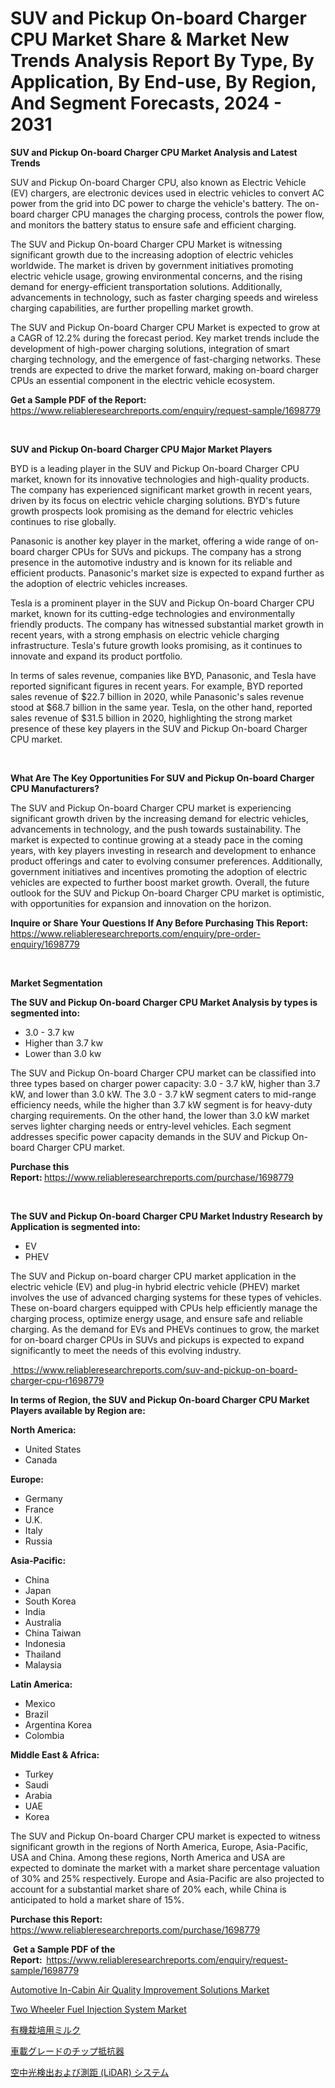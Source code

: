<p><h1>SUV and Pickup On-board Charger CPU Market Share & Market New Trends Analysis Report By Type, By Application, By End-use, By Region, And Segment Forecasts, 2024 - 2031</h1></p><p><strong>SUV and Pickup On-board Charger CPU Market Analysis and Latest Trends</strong></p>
<p><p>SUV and Pickup On-board Charger CPU, also known as Electric Vehicle (EV) chargers, are electronic devices used in electric vehicles to convert AC power from the grid into DC power to charge the vehicle's battery. The on-board charger CPU manages the charging process, controls the power flow, and monitors the battery status to ensure safe and efficient charging.</p><p>The SUV and Pickup On-board Charger CPU Market is witnessing significant growth due to the increasing adoption of electric vehicles worldwide. The market is driven by government initiatives promoting electric vehicle usage, growing environmental concerns, and the rising demand for energy-efficient transportation solutions. Additionally, advancements in technology, such as faster charging speeds and wireless charging capabilities, are further propelling market growth.</p><p>The SUV and Pickup On-board Charger CPU Market is expected to grow at a CAGR of 12.2% during the forecast period. Key market trends include the development of high-power charging solutions, integration of smart charging technology, and the emergence of fast-charging networks. These trends are expected to drive the market forward, making on-board charger CPUs an essential component in the electric vehicle ecosystem.</p></p>
<p><strong>Get a Sample PDF of the Report:&nbsp;</strong> <a href="https://www.reliableresearchreports.com/enquiry/request-sample/1698779">https://www.reliableresearchreports.com/enquiry/request-sample/1698779</a></p>
<p>&nbsp;</p>
<p><strong>SUV and Pickup On-board Charger CPU Major Market Players</strong></p>
<p><p>BYD is a leading player in the SUV and Pickup On-board Charger CPU market, known for its innovative technologies and high-quality products. The company has experienced significant market growth in recent years, driven by its focus on electric vehicle charging solutions. BYD's future growth prospects look promising as the demand for electric vehicles continues to rise globally.</p><p>Panasonic is another key player in the market, offering a wide range of on-board charger CPUs for SUVs and pickups. The company has a strong presence in the automotive industry and is known for its reliable and efficient products. Panasonic's market size is expected to expand further as the adoption of electric vehicles increases.</p><p>Tesla is a prominent player in the SUV and Pickup On-board Charger CPU market, known for its cutting-edge technologies and environmentally friendly products. The company has witnessed substantial market growth in recent years, with a strong emphasis on electric vehicle charging infrastructure. Tesla's future growth looks promising, as it continues to innovate and expand its product portfolio.</p><p>In terms of sales revenue, companies like BYD, Panasonic, and Tesla have reported significant figures in recent years. For example, BYD reported sales revenue of $22.7 billion in 2020, while Panasonic's sales revenue stood at $68.7 billion in the same year. Tesla, on the other hand, reported sales revenue of $31.5 billion in 2020, highlighting the strong market presence of these key players in the SUV and Pickup On-board Charger CPU market.</p></p>
<p>&nbsp;</p>
<p><strong>What Are The Key Opportunities For SUV and Pickup On-board Charger CPU Manufacturers?</strong></p>
<p><p>The SUV and Pickup On-board Charger CPU market is experiencing significant growth driven by the increasing demand for electric vehicles, advancements in technology, and the push towards sustainability. The market is expected to continue growing at a steady pace in the coming years, with key players investing in research and development to enhance product offerings and cater to evolving consumer preferences. Additionally, government initiatives and incentives promoting the adoption of electric vehicles are expected to further boost market growth. Overall, the future outlook for the SUV and Pickup On-board Charger CPU market is optimistic, with opportunities for expansion and innovation on the horizon.</p></p>
<p><strong>Inquire or Share Your Questions If Any Before Purchasing This Report:</strong> <a href="https://www.reliableresearchreports.com/enquiry/pre-order-enquiry/1698779">https://www.reliableresearchreports.com/enquiry/pre-order-enquiry/1698779</a></p>
<p>&nbsp;</p>
<p><strong>Market Segmentation</strong></p>
<p><strong>The SUV and Pickup On-board Charger CPU Market Analysis by types is segmented into:</strong></p>
<p><ul><li>3.0 - 3.7 kw</li><li>Higher than 3.7 kw</li><li>Lower than 3.0 kw</li></ul></p>
<p><p>The SUV and Pickup On-board Charger CPU market can be classified into three types based on charger power capacity: 3.0 - 3.7 kW, higher than 3.7 kW, and lower than 3.0 kW. The 3.0 - 3.7 kW segment caters to mid-range efficiency needs, while the higher than 3.7 kW segment is for heavy-duty charging requirements. On the other hand, the lower than 3.0 kW market serves lighter charging needs or entry-level vehicles. Each segment addresses specific power capacity demands in the SUV and Pickup On-board Charger CPU market.</p></p>
<p><strong>Purchase this Report:&nbsp;</strong><a href="https://www.reliableresearchreports.com/purchase/1698779">https://www.reliableresearchreports.com/purchase/1698779</a></p>
<p>&nbsp;</p>
<p><strong>The SUV and Pickup On-board Charger CPU Market Industry Research by Application is segmented into:</strong></p>
<p><ul><li>EV</li><li>PHEV</li></ul></p>
<p><p>The SUV and Pickup on-board charger CPU market application in the electric vehicle (EV) and plug-in hybrid electric vehicle (PHEV) market involves the use of advanced charging systems for these types of vehicles. These on-board chargers equipped with CPUs help efficiently manage the charging process, optimize energy usage, and ensure safe and reliable charging. As the demand for EVs and PHEVs continues to grow, the market for on-board charger CPUs in SUVs and pickups is expected to expand significantly to meet the needs of this evolving industry.</p></p>
<p><a href="https://www.reliableresearchreports.com/suv-and-pickup-on-board-charger-cpu-r1698779">&nbsp;https://www.reliableresearchreports.com/suv-and-pickup-on-board-charger-cpu-r1698779</a></p>
<p><strong>In terms of Region, the SUV and Pickup On-board Charger CPU Market Players available by Region are:</strong></p>
<p>
    <p> <strong> North America: </strong>
        <ul>
            <li>United States</li>
            <li>Canada</li>
        </ul>
        </p> 
    <p> <strong> Europe: </strong>
        <ul>
            <li>Germany</li>
            <li>France</li>
            <li>U.K.</li>
            <li>Italy</li>
            <li>Russia</li>
        </ul>
        </p> 
    <p> <strong> Asia-Pacific: </strong>
        <ul>
            <li>China</li>
            <li>Japan</li>
            <li>South Korea</li>
            <li>India</li>
            <li>Australia</li>
            <li>China Taiwan</li>
            <li>Indonesia</li>
            <li>Thailand</li>
            <li>Malaysia</li>
        </ul>
        </p> 
    <p> <strong> Latin America: </strong>
        <ul>
            <li>Mexico</li>
            <li>Brazil</li>
            <li>Argentina Korea</li>
            <li>Colombia</li>
        </ul>
        </p> 
    <p> <strong> Middle East & Africa: </strong>
        <ul>
            <li>Turkey</li>
            <li>Saudi</li>
            <li>Arabia</li>
            <li>UAE</li>
            <li>Korea</li>
        </ul>
    </p>
    </p>
<p><p>The SUV and Pickup On-board Charger CPU market is expected to witness significant growth in the regions of North America, Europe, Asia-Pacific, USA and China. Among these regions, North America and USA are expected to dominate the market with a market share percentage valuation of 30% and 25% respectively. Europe and Asia-Pacific are also projected to account for a substantial market share of 20% each, while China is anticipated to hold a market share of 15%.</p></p>
<p><strong>Purchase this Report: </strong><a href="https://www.reliableresearchreports.com/purchase/1698779">https://www.reliableresearchreports.com/purchase/1698779</a></p>
<p>&nbsp;<strong>Get a Sample PDF of the Report:&nbsp;&nbsp;</strong><a href="https://www.reliableresearchreports.com/enquiry/request-sample/1698779">https://www.reliableresearchreports.com/enquiry/request-sample/1698779</a></p>
<p><strong></strong></p>
<p><p><a href="https://github.com/AlysaLedner2023/Market-Research-Report-List-1/blob/main/automotive-in-cabin-air-quality-improvement-solutions-market.md">Automotive In-Cabin Air Quality Improvement Solutions Market</a></p><p><a href="https://github.com/Sherrillcrooksxa8i18ucf2m/Market-Research-Report-List-2/blob/main/two-wheeler-fuel-injection-system-market.md">Two Wheeler Fuel Injection System Market</a></p><p><a href="https://medium.com/@amiles.fermin/%E6%9C%89%E6%A9%9F%E6%88%90%E9%95%B7%E3%83%9F%E3%83%AB%E3%82%AF%E5%B8%82%E5%A0%B4%E3%81%AF%E5%B8%82%E5%A0%B4%E3%82%B7%E3%82%A7%E3%82%A2-%E5%B8%82%E5%A0%B4%E3%83%88%E3%83%AC%E3%83%B3%E3%83%89-%E5%B8%82%E5%A0%B4%E6%88%90%E9%95%B7%E3%81%AB%E9%96%A2%E3%81%99%E3%82%8B%E6%83%85%E5%A0%B1%E3%82%92%E6%8F%90%E4%BE%9B%E3%81%97%E3%81%BE%E3%81%99-4c85f2727d54">有機栽培用ミルク</a></p><p><a href="https://github.com/laurenreichert/Market-Research-Report-List-2/blob/main/6892789123720.md">車載グレードのチップ抵抗器</a></p><p><a href="https://medium.com/@callumnowacki2000/%E7%A9%BA%E4%B8%AD%E8%BB%BD%E5%90%88%E6%88%90%E5%AD%94%E5%BE%84%E3%83%AC%E3%83%BC%E3%82%B6%E3%83%BC%E3%83%AC%E3%83%BC%E3%83%80-lidar-%E3%82%B7%E3%82%B9%E3%83%86%E3%83%A0%E3%81%AE%E5%B8%82%E5%A0%B4%E8%A6%8F%E6%A8%A1-%E5%B8%82%E5%A0%B4%E3%81%AE%E8%A6%8B%E9%80%9A%E3%81%97%E3%81%A8%E5%B8%82%E5%A0%B4%E4%BA%88%E6%B8%AC-2024%E5%B9%B4%E3%81%8B%E3%82%892031%E5%B9%B4-0ff4be076a2e">空中光検出および測距 (LiDAR) システム</a></p></p>
